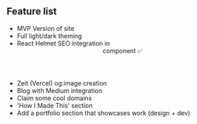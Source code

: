 ## Feature list

- MVP Version of site
- Full light/dark theming
- React Helmet SEO integration in <Header> component ✅
- Zeit (Vercel) og:image creation
- Blog with Medium integration
- Claim some cool domains
- 'How I Made This' section
- Add a portfolio section that showcases work (design + dev)

<!-- - Typography.js fonts -->
